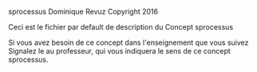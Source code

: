sprocessus
Dominique Revuz Copyright 2016

Ceci est le fichier par default de description du Concept sprocessus

Si vous avez besoin de ce concept dans l'enseignement que vous suivez
 Signalez le au professeur, qui vous indiquera le sens de ce concept sprocessus.
